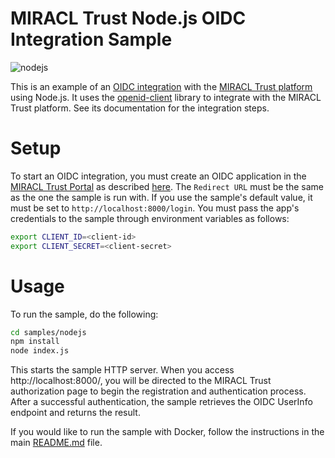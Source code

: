 # MIRACL Trust Node.js OIDC Integration Sample

![nodejs](https://github.com/miracl/oidc-samples/workflows/nodejs/badge.svg)

This is an example of an [OIDC integration](https://miracl.com/resources/docs/guides/authentication/oidc/)
with the [MIRACL Trust platform](https://miracl.com) using Node.js.
It uses the [openid-client](https://www.npmjs.com/package/openid-client) library
to integrate with the MIRACL Trust platform. See its documentation for
the integration steps.

# Setup

To start an OIDC integration, you must create an OIDC application in the
[MIRACL Trust Portal](https://trust.miracl.com) as described [here](https://miracl.com/resources/docs/get-started/low-code/).
The `Redirect URL` must be the same as the one the sample is run with. If you use the
sample's default value, it must be set to `http://localhost:8000/login`.
You must pass the app's credentials to the sample through environment
variables as follows:

``` bash
export CLIENT_ID=<client-id>
export CLIENT_SECRET=<client-secret>
```

# Usage

To run the sample, do the following:

```bash
cd samples/nodejs
npm install
node index.js
```

This starts the sample HTTP server. When you access http://localhost:8000/, you
will be directed to the MIRACL Trust authorization page to begin the
registration and authentication process. After a successful authentication, the
sample retrieves the OIDC UserInfo endpoint and returns the result.

If you would like to run the sample with Docker, follow the instructions in the
main [README.md](../../README.md#run-with-docker) file.
